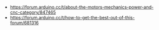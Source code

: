 - https://forum.arduino.cc/t/about-the-motors-mechanics-power-and-cnc-category/847465
- https://forum.arduino.cc/t/how-to-get-the-best-out-of-this-forum/681316
